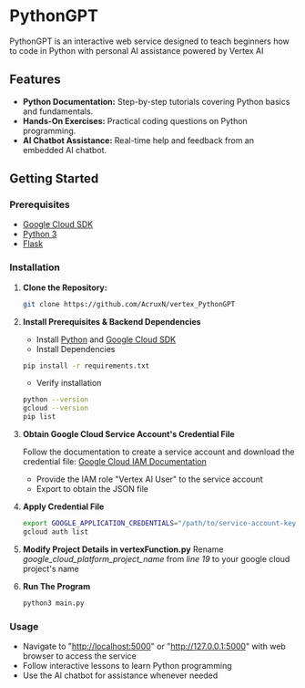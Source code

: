 # PythonGPT

PythonGPT is an interactive web service designed to teach beginners how to code in Python with personal AI assistance powered by Vertex AI

## Features

- **Python Documentation:** Step-by-step tutorials covering Python basics and fundamentals.
- **Hands-On Exercises:** Practical coding questions on Python programming.
- **AI Chatbot Assistance:** Real-time help and feedback from an embedded AI chatbot.

## Getting Started

### Prerequisites

- [Google Cloud SDK](https://cloud.google.com/sdk/docs/install)
- [Python 3](https://www.python.org/downloads/)
- [Flask](https://flask.palletsprojects.com/)

### Installation

1. **Clone the Repository:**

   ```sh
   git clone https://github.com/AcruxN/vertex_PythonGPT
   ```

2. **Install Prerequisites & Backend Dependencies**

    - Install [Python](https://www.python.org/downloads/) and [Google Cloud SDK](https://cloud.google.com/sdk/docs/install)
    - Install Dependencies

    ```sh
    pip install -r requirements.txt
    ```

    - Verify installation

    ```sh
    python --version
    gcloud --version
    pip list
    ```

3. **Obtain Google Cloud Service Account's Credential File**

    Follow the documentation to create a service account and download the credential file:
    [Google Cloud IAM Documentation](https://cloud.google.com/iam/docs/service-accounts-create)

    - Provide the IAM role "Vertex AI User" to the service account
    - Export to obtain the JSON file

4. **Apply Credential File**

    ```sh
    export GOOGLE_APPLICATION_CREDENTIALS="/path/to/service-account-key.json"
    gcloud auth list
    ```

5. **Modify Project Details in vertexFunction.py**
    Rename *google_cloud_platform_project_name* from *line 19* to your google cloud project's name

6. **Run The Program**

    ```sh
    python3 main.py
    ```

### Usage

- Navigate to "<http://localhost:5000>" or "<http://127.0.0.1:5000>" with web browser to access the service
- Follow interactive lessons to learn Python programming
- Use the AI chatbot for assistance whenever needed
